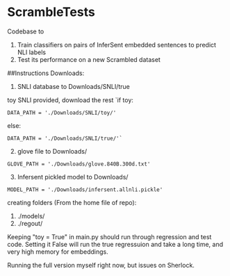 # ScrambleTests
Codebase to 
1. Train classifiers on pairs of InferSent embedded sentences to predict NLI labels
2. Test its performance on a new Scrambled dataset

##Instructions
Downloads:
1. SNLI database to Downloads/SNLI/true

toy SNLI provided, download the rest
`if toy:

    DATA_PATH = './Downloads/SNLI/toy/'
    
else:

    DATA_PATH = './Downloads/SNLI/true/'`

2. glove file to Downloads/

`GLOVE_PATH = './Downloads/glove.840B.300d.txt'`

3. Infersent pickled model to Downloads/

`MODEL_PATH = './Downloads/infersent.allnli.pickle'`

creating folders (From the home file of repo):
1. ./models/
2. ./regout/



Keeping "toy = True" in main.py should run through regression and test code.
Setting it False will run the true regressuion and take a long time, and very high memory for embeddings.

Running the full version myself right now, but issues on Sherlock.

